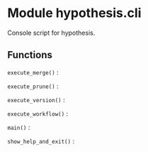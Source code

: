 Module hypothesis.cli
=====================
Console script for hypothesis.

Functions
---------

    
`execute_merge()`
:   

    
`execute_prune()`
:   

    
`execute_version()`
:   

    
`execute_workflow()`
:   

    
`main()`
:   

    
`show_help_and_exit()`
: